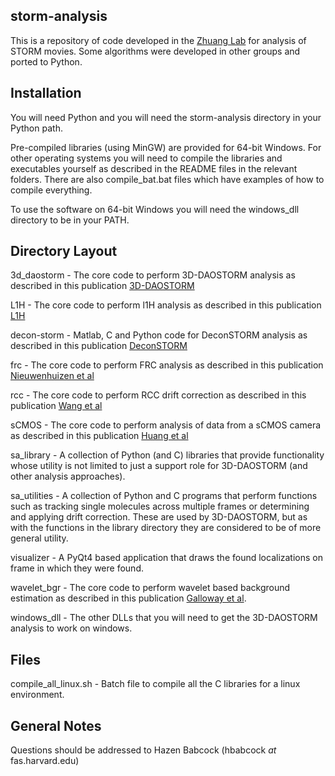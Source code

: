 ## storm-analysis ##
This is a repository of code developed in the [Zhuang Lab](http://zhuang.harvard.edu/) for analysis of STORM movies. Some algorithms were developed in other groups and ported to Python.

## Installation ##
You will need Python and you will need the storm-analysis directory in your Python path.

Pre-compiled libraries (using MinGW) are provided for 64-bit Windows. For other operating systems you will need to compile the libraries and executables yourself as described in the README files in the relevant folders. There are also compile_bat.bat files which have examples of how to compile everything.

To use the software on 64-bit Windows you will need the windows_dll directory to be in your PATH.

## Directory Layout ##
3d_daostorm - The core code to perform 3D-DAOSTORM analysis as described in this publication [3D-DAOSTORM](http://dx.doi.org/10.1186/2192-2853-1-6)

L1H - The core code to perform l1H analysis as described in this publication [L1H](http://dx.doi.org/10.1364/OE.21.028583)

decon-storm - Matlab, C and Python code for DeconSTORM analysis as described in this publication [DeconSTORM](http://dx.doi.org/10.1016/j.bpj.2012.03.070)

frc - The core code to perform FRC analysis as described in this publication [Nieuwenhuizen et al](http://dx.doi.org/10.1038/nmeth.2448)

rcc - The core code to perform RCC drift correction as described in this publication [Wang et al](http://dx.doi.org/10.1364/OE.22.015982)

sCMOS - The core code to perform analysis of data from a sCMOS camera as described in this publication [Huang et al](http://dx.doi.org/10.1038/nmeth.2488)

sa_library - A collection of Python (and C) libraries that provide functionality whose utility is not limited to just a support role for 3D-DAOSTORM (and other analysis approaches).

sa_utilities - A collection of Python and C programs that perform functions such as tracking single molecules across multiple frames or determining and applying drift correction. These are used by 3D-DAOSTORM, but as with the functions in the library directory they are considered to be of more general utility.

visualizer - A PyQt4 based application that draws the found localizations on frame in which they were found.

wavelet_bgr - The core code to perform wavelet based background estimation as described in this publication [Galloway et al](http://www.opticsinfobase.org/as/abstract.cfm?URI=as-63-12-1370).

windows_dll - The other DLLs that you will need to get the 3D-DAOSTORM analysis to work on windows.

## Files ##
compile_all_linux.sh - Batch file to compile all the C libraries for a linux environment.

## General Notes ##
Questions should be addressed to Hazen Babcock (hbabcock _at_ fas.harvard.edu)
